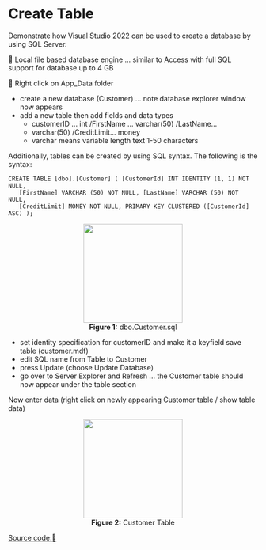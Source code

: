 # Create Table

Demonstrate how Visual Studio 2022 can be used to create a database by using SQL Server.

📌 Local file based database engine ... similar to Access with full SQL support for database up to 4 GB

📌 Right click on App_Data folder

- create a new database (Customer) ... note database explorer window now appears
- add a new table then add fields and data types
  - customerID ... int /FirstName ... varchar(50) /LastName...
  - varchar(50) /CreditLimit... money
  - varchar means variable length text 1-50 characters

Additionally, tables can be created by using SQL syntax. The following is the syntax:
```
CREATE TABLE [dbo].[Customer] ( [CustomerId] INT IDENTITY (1, 1) NOT NULL, 
   [FirstName] VARCHAR (50) NOT NULL, [LastName] VARCHAR (50) NOT NULL, 
   [CreditLimit] MONEY NOT NULL, PRIMARY KEY CLUSTERED ([CustomerId] ASC) );
```
<p align="center">
<img src="https://github.com/drshahizan/learn-aspnet/blob/main/lab/database/images/dboCustomer.png"  height="200" /></br>
<b>Figure 1:</b> dbo.Customer.sql
</p>

- set identity specification for customerID and make it a keyfield save table (customer.mdf)
- edit SQL name from Table to Customer
- press Update (choose Update Database)
- go over to Server Explorer and Refresh ... the Customer table should now appear under the table section

Now enter data (right click on newly appearing Customer table / show table data)

<p align="center">
<img src="https://github.com/drshahizan/learn-aspnet/blob/main/lab/database/images/Customer.png"  height="200" /></br>
<b>Figure 2:</b> Customer Table
</p>

[Source code:💾](https://drive.google.com/file/d/1eluWADfaz379wxmKAKNQq0tMS8d9i-su/view?usp=sharing)
